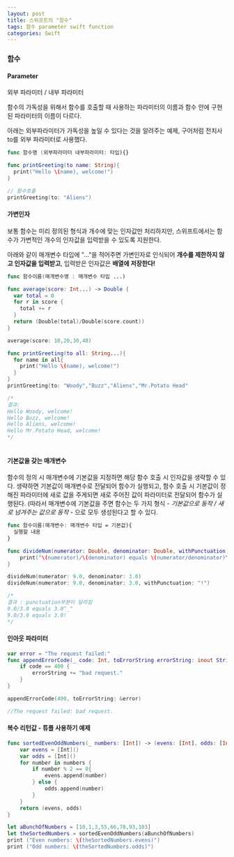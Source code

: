 ```yaml
---
layout: post
title: 스위프트의 "함수" 
tags: 함수 parameter swift function
categories: Swift
---
```


### 함수

#### Parameter

외부 파라미터 / 내부 파라미터 

함수의 가독성을 위해서 함수를 호출할 때 사용하는 파라미터의 이름과 함수 안에 구현된 파라미터의 이름이 다르다.

아래는 외부파라미터가 가독성을 높일 수 있다는 것을 알려주는 예제, 구어처럼 전치사 to를 외부 파라미터로 사용했다.

~~~swift
func 함수명 (외부파라미터 내부파라미터: 타입){}
~~~

~~~swift
func printGreeting(to name: String){
  print("Hello \(name), welcome!")
}

// 함수호출
printGreeting(to: "Aliens")
~~~



#### 가변인자

보통 함수는 미리 정의된 형식과 개수에 맞는 인자값만 처리하지만, 스위프트에서는 함수가 가변적인 개수의 인자값을 입력받을 수 있도록 지원한다. 

아래와 같이 매개변수 타입에 "…"을 적어주면 가변인자로 인식되어 **개수를 제한하지 않고 인자값을 입력받고**, 입력받은 인자값은 **배열에 저장한다!**

~~~swift
func 함수이름(매개변수명 : 매개변수 타입 ...)
~~~

~~~swift
func average(score: Int...) -> Double {
  var total = 0
  for r in score {
    total += r
  }
  return (Double(total)/Double(score.count))
}

average(score: 10,20,30,40)
~~~

~~~swift
func printGreeting(to all: String...){
  for name in all{
    print("Hello \(name), welcome!")
  }
}
printGreeting(to: "Woody","Buzz","Aliens","Mr.Potato Head"

/*
결과:
Hello Woody, welcome!
Hello Buzz, welcome!
Hello Aliens, welcome!
Hello Mr.Potato Head, welcome!              
*/              
              
~~~



#### 기본값을 갖는 매개변수

함수의 정의 시 매개변수에 기본값을 지정하면 해당 함수 호출 시 인자값을 생략할 수 있다. 생략하면 기본값이 매개변수로 전달되어 함수가 실행되고, 함수 호출 시 기본값이 정해진 파라미터에 새로 값을 주게되면 새로 주어진 값이 파라미터로 전달되어 함수가 실행된다. (따라서 매개변수에 기본값을 주면 함수는 두 가지 형식 *- 기본값으로 동작 / 새로 넘겨주는 값으로 동작 -* 으로 모두 생성된다고 할 수 있다.

~~~swift
func 함수이름(매개변수: 매개변수 타입 = 기본값){
  실행할 내용
}
~~~

~~~swift
func divideNum(numerator: Double, denominator: Double, withPunctuation punctuation: String = "^_^"){
    print("\(numerator)/\(denominator) equals \(numerator/denominator)\(punctuation)")
}

divideNum(numerator: 9.0, denominator: 3.0)
divideNum(numerator: 9.0, denominator: 3.0, withPunctuation: "!")

/*
결과 : punctuation부분이 달라짐
9.0/3.0 equals 3.0^_^
9.0/3.0 equals 3.0!
*/

~~~



#### 인아웃 파라미터

~~~swift
var error = "The request failed:"
func appendErrorCode(_ code: Int, toErrorString errorString: inout String){
    if code == 400 {
        errorString += "bad request."
    }
}

appendErrorCode(400, toErrorString: &error)

//The request failed: bad request.
~~~



#### 복수 리턴값 - 튜플 사용하기 예제

~~~swift
func sortedEvenOddNumbers(_ numbers: [Int]) -> (evens: [Int], odds: [Int]){
    var evens = [Int]()
    var odds = [Int]()
    for number in numbers {
        if number % 2 == 0{
            evens.append(number)
        } else {
            odds.append(number)
        }
    }
    return (evens, odds)
}

let aBunchOfNumbers = [10,1,3,55,66,78,93,103]
let theSortedNumbers = sortedEvenOddNumbers(aBunchOfNumbers)
print ("Even numbers: \(theSortedNumbers.evens)")
print ("Odd numbers: \(theSortedNumbers.odds)")
~~~

